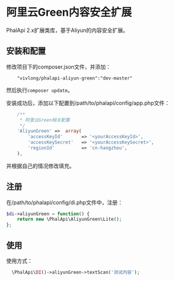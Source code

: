 # 阿里云Green内容安全扩展
PhalApi 2.x扩展类库，基于Aliyun的内容安全扩展。

## 安装和配置
修改项目下的composer.json文件，并添加：  
```
    "vivlong/phalapi-aliyun-green":"dev-master"
```
然后执行```composer update```。  

安装成功后，添加以下配置到/path/to/phalapi/config/app.php文件：  
```php
    /**
     * 阿里云Green相关配置
     */
    'AliyunGreen' =>  array(
        'accessKeyId'       => '<yourAccessKeyId>',
        'accessKeySecret'   => '<yourAccessKeySecret>',
        'regionId'          => 'cn-hangzhou',
    ),
```
并根据自己的情况修改填充。  

## 注册
在/path/to/phalapi/config/di.php文件中，注册：  
```php
$di->aliyunGreen = function() {
    return new \PhalApi\AliyunGreen\Lite();
};
```

## 使用
使用方式：
```php
  \PhalApi\DI()->aliyunGreen->textScan('测试内容');
```  

